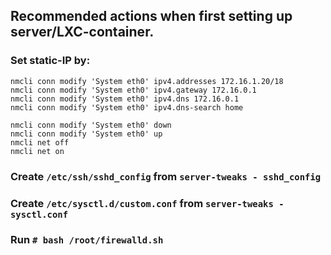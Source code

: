 ## Recommended actions when first setting up server/LXC-container.
### Set static-IP by:
```
nmcli conn modify 'System eth0' ipv4.addresses 172.16.1.20/18
nmcli conn modify 'System eth0' ipv4.gateway 172.16.0.1
nmcli conn modify 'System eth0' ipv4.dns 172.16.0.1
nmcli conn modify 'System eth0' ipv4.dns-search home

nmcli conn modify 'System eth0' down
nmcli conn modify 'System eth0' up
nmcli net off
nmcli net on
```

### Create `/etc/ssh/sshd_config` from `server-tweaks - sshd_config`

### Create `/etc/sysctl.d/custom.conf` from `server-tweaks - sysctl.conf`

### Run `# bash /root/firewalld.sh`
